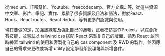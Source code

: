 
從medium、IT邦幫忙、Youtube、freecodecamp、官方文檔...等，從這些資源中文章、影片、筆記、實作、累積了很多資訊及用法和語法，對於React、Hook、React router、React Redux...等有更多的認識與使用。

現在要做的是，加強熟練度及強化自己的邏輯，試著模仿實作Project，以綜合所有技能，並嘗試以 tailwind css 搭配 React 來製作自己的版面，熟悉 React 並同時練習 tailwind 的使用和客製化自己的 css component 及 RWD 的製作，並因應自己的需求來更改或新增 utility 設定學習架設環境與新增套件。
